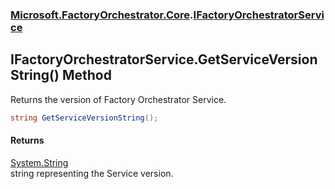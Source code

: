 ### [Microsoft.FactoryOrchestrator.Core](Microsoft_FactoryOrchestrator_Core.md 'Microsoft.FactoryOrchestrator.Core').[IFactoryOrchestratorService](Microsoft_FactoryOrchestrator_Core_IFactoryOrchestratorService.md 'Microsoft.FactoryOrchestrator.Core.IFactoryOrchestratorService')
## IFactoryOrchestratorService.GetServiceVersionString() Method
Returns the version of Factory Orchestrator Service.  
```csharp
string GetServiceVersionString();
```
#### Returns
[System.String](https://docs.microsoft.com/en-us/dotnet/api/System.String 'System.String')  
string representing the Service version.
